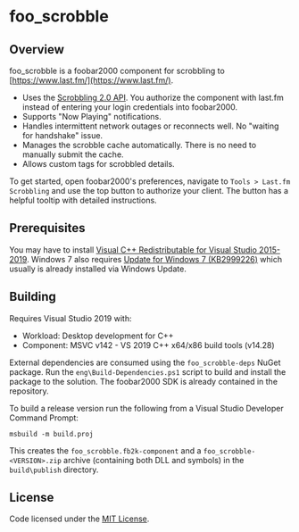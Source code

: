 # foo_scrobble

## Overview

foo_scrobble is a foobar2000 component for scrobbling to [https://www.last.fm/](https://www.last.fm/).

- Uses the [Scrobbling 2.0 API](https://www.last.fm/api/scrobbling). You authorize the component with last.fm instead of entering your login credentials into foobar2000.
- Supports "Now Playing" notifications.
- Handles intermittent network outages or reconnects well. No "waiting for handshake" issue.
- Manages the scrobble cache automatically. There is no need to manually submit the cache.
- Allows custom tags for scrobbled details.

To get started, open foobar2000's preferences, navigate to `Tools > Last.fm Scrobbling` and use the top button to authorize your client. The button has a helpful tooltip with detailed instructions.


## Prerequisites

You may have to install [Visual C++ Redistributable for Visual Studio 2015-2019](https://aka.ms/vs/16/release/vc_redist.x86.exe). Windows 7 also requires [Update for Windows 7 (KB2999226)](https://www.microsoft.com/en-us/download/details.aspx?id=49077) which usually is already installed via Windows Update.


## Building

Requires Visual Studio 2019 with:
- Workload: Desktop development for C++
- Component: MSVC v142 - VS 2019 C++ x64/x86 build tools (v14.28)

External dependencies are consumed using the `foo_scrobble-deps` NuGet package.
Run the `eng\Build-Dependencies.ps1` script to build and install the package to the solution.
The foobar2000 SDK is already contained in the repository.

To build a release version run the following from a Visual Studio Developer Command Prompt:
```
msbuild -m build.proj
```
This creates the `foo_scrobble.fb2k-component` and a `foo_scrobble-<VERSION>.zip` archive (containing both DLL and symbols) in the `build\publish` directory.

## License

Code licensed under the [MIT License](LICENSE.txt).
